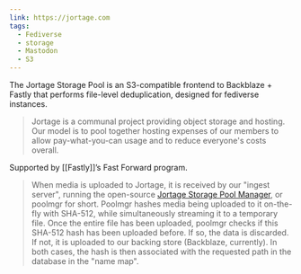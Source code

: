 ```yaml
---
link: https://jortage.com
tags:
  - Fediverse
  - storage
  - Mastodon
  - S3
---
```

The Jortage Storage Pool is an S3-compatible frontend to Backblaze + Fastly that performs file-level deduplication, designed for fediverse instances.

> Jortage is a communal project providing object storage and hosting. Our model is to pool together hosting expenses of our members to allow pay-what-you-can usage and to reduce everyone's costs overall.

Supported by [[Fastly]]’s Fast Forward program. 

> When media is uploaded to Jortage, it is received by our "ingest server", running the open-source [Jortage Storage Pool Manager](https://github.com/jortage/poolmgr), or poolmgr for short. Poolmgr hashes media being uploaded to it on-the-fly with SHA-512, while simultaneously streaming it to a temporary file. Once the entire file has been uploaded, poolmgr checks if this SHA-512 hash has been uploaded before. If so, the data is discarded. If not, it is uploaded to our backing store (Backblaze, currently). In both cases, the hash is then associated with the requested path in the database in the "name map".